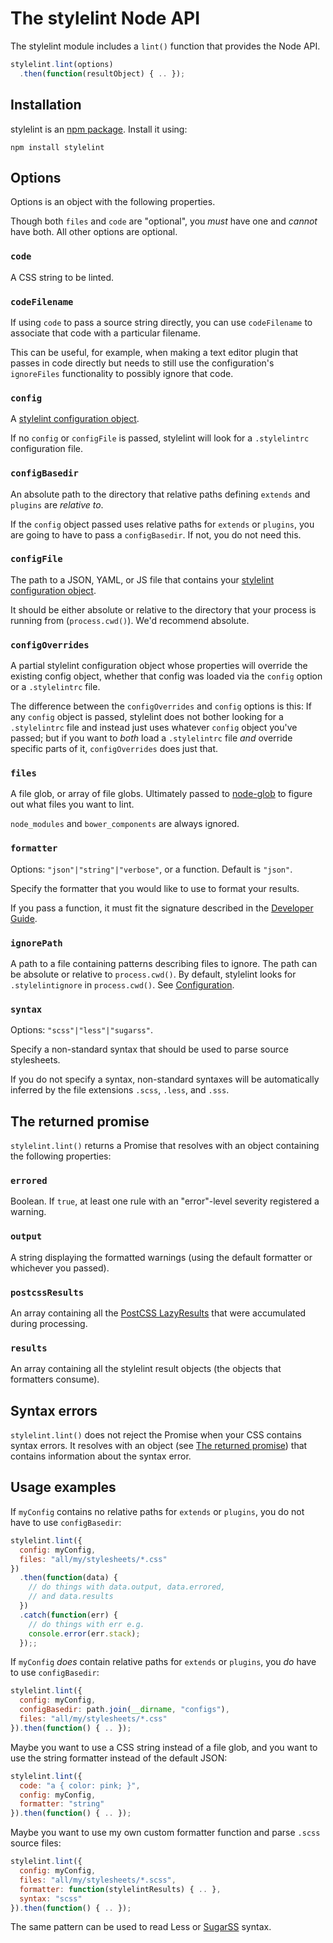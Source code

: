 # The stylelint Node API

The stylelint module includes a `lint()` function that provides the Node API.

```js
stylelint.lint(options)
  .then(function(resultObject) { .. });
```

## Installation

stylelint is an [npm package](https://www.npmjs.com/package/stylelint). Install it using:

```console
npm install stylelint
```

## Options

Options is an object with the following properties.

Though both `files` and `code` are "optional", you *must* have one and *cannot* have both. All other options are optional.

### `code`

A CSS string to be linted.

### `codeFilename`

If using `code` to pass a source string directly, you can use `codeFilename` to associate that code with a particular filename.

This can be useful, for example, when making a text editor plugin that passes in code directly but needs to still use the configuration's `ignoreFiles` functionality to possibly ignore that code.

### `config`

A [stylelint configuration object](/docs/user-guide/configuration.md).

If no `config` or `configFile` is passed, stylelint will look for a `.stylelintrc` configuration file.

### `configBasedir`

An absolute path to the directory that relative paths defining `extends` and `plugins` are *relative to*.

If the `config` object passed uses relative paths for `extends` or `plugins`, you are going to have to pass a `configBasedir`. If not, you do not need this.

### `configFile`

The path to a JSON, YAML, or JS file  that contains your [stylelint configuration object](/docs/user-guide/configuration.md).

It should be either absolute or relative to the directory that your process is running from (`process.cwd()`). We'd recommend absolute.

### `configOverrides`

A partial stylelint configuration object whose properties will override the existing config object, whether that config was loaded via the `config` option or a `.stylelintrc` file.

The difference between the `configOverrides` and `config` options is this: If any `config` object is passed, stylelint does not bother looking for a `.stylelintrc` file and instead just uses whatever `config` object you've passed; but if you want to *both* load a `.stylelintrc` file *and* override specific parts of it, `configOverrides` does just that.

### `files`

A file glob, or array of file globs. Ultimately passed to [node-glob](https://github.com/isaacs/node-glob) to figure out what files you want to lint.

`node_modules` and `bower_components` are always ignored.

### `formatter`

Options: `"json"|"string"|"verbose"`, or a function. Default is `"json"`.

Specify the formatter that you would like to use to format your results.

If you pass a function, it must fit the signature described in the [Developer Guide](/docs/developer-guide/formatters.md).

### `ignorePath`

A path to a file containing patterns describing files to ignore. The path can be absolute or relative to `process.cwd()`. By default, stylelint looks for `.stylelintignore` in `process.cwd()`. See [Configuration](/docs/user-guide/configuration.md#stylelintignore).

### `syntax`

Options: `"scss"|"less"|"sugarss"`.

Specify a non-standard syntax that should be used to parse source stylesheets.

If you do not specify a syntax, non-standard syntaxes will be automatically inferred by the file extensions `.scss`, `.less`, and `.sss`.

## The returned promise

`stylelint.lint()` returns a Promise that resolves with an object containing the following properties:

### `errored`

Boolean. If `true`, at least one rule with an "error"-level severity registered a warning.

### `output`

A string displaying the formatted warnings (using the default formatter or whichever you passed).

### `postcssResults`

An array containing all the [PostCSS LazyResults](https://github.com/postcss/postcss/blob/master/docs/api.md#lazyresult-class) that were accumulated during processing.

### `results`

An array containing all the stylelint result objects (the objects that formatters consume).

## Syntax errors

`stylelint.lint()` does not reject the Promise when your CSS contains syntax errors.
It resolves with an object (see [The returned promise](#the-returned-promise)) that contains information about the syntax error.

## Usage examples

If `myConfig` contains no relative paths for `extends` or `plugins`, you do not have to use `configBasedir`:

```js
stylelint.lint({
  config: myConfig,
  files: "all/my/stylesheets/*.css"
})
  .then(function(data) {
    // do things with data.output, data.errored,
    // and data.results
  })
  .catch(function(err) {
    // do things with err e.g.
    console.error(err.stack);
  });;
```

If `myConfig` *does* contain relative paths for `extends` or `plugins`, you *do* have to use `configBasedir`:

```js
stylelint.lint({
  config: myConfig,
  configBasedir: path.join(__dirname, "configs"),
  files: "all/my/stylesheets/*.css"
}).then(function() { .. });
```

Maybe you want to use a CSS string instead of a file glob, and you want to use the string formatter instead of the default JSON:

```js
stylelint.lint({
  code: "a { color: pink; }",
  config: myConfig,
  formatter: "string"
}).then(function() { .. });
```

Maybe you want to use my own custom formatter function and parse `.scss` source files:

```js
stylelint.lint({
  config: myConfig,
  files: "all/my/stylesheets/*.scss",
  formatter: function(stylelintResults) { .. },
  syntax: "scss"
}).then(function() { .. });
```

The same pattern can be used to read Less or [SugarSS](https://github.com/postcss/sugarss) syntax.
